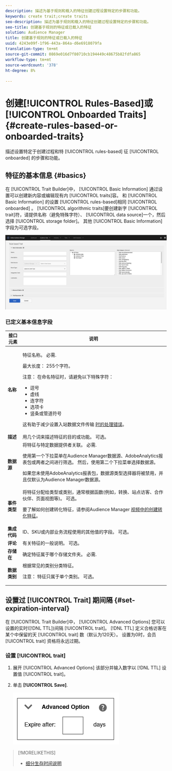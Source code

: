 ```yaml
---
description: 描述为基于规则和载入的特征创建过程设置特定的步骤和功能。
keywords: create trait;create traits
seo-description: 描述为基于规则和载入的特征创建过程设置特定的步骤和功能。
seo-title: 创建基于规则的特征或已载入的特征
solution: Audience Manager
title: 创建基于规则的特征或已载入的特征
uuid: 4243e09f-1f96-443a-864a-d6e6918079fa
translation-type: tm+mt
source-git-commit: 0869e016d7f80710cb194449c48675b82fdfa865
workflow-type: tm+mt
source-wordcount: '378'
ht-degree: 8%

---
```



# 创建[!UICONTROL Rules-Based]或 [!UICONTROL Onboarded Traits] {#create-rules-based-or-onboarded-traits}

描述设置特定于创建过程和特 [!UICONTROL rules-based] 征 [!UICONTROL onboarded] 的步骤和功能。

<!-- c_tb_rules_traits.xml -->

## 特征的基本信息 {#basics}

在 [!UICONTROL Trait Builder]中， [!UICONTROL Basic Information] 通过设置可以创建新内容或编辑现有内 [!UICONTROL traits]容。 和 [!UICONTROL Basic Information] 的设置 [!UICONTROL rules-based]相同 [!UICONTROL onboarded] 。 [!UICONTROL algorithmic traits]要创建新字 [!UICONTROL trait]符，请提供名称（避免特殊字符）、 [!UICONTROL data source]一个，然后选择 [!UICONTROL storage folder]。 其他 [!UICONTROL Basic Information] 字段为可选字段。

<!-- c_tb_basics.xml -->

![create-trait](assets/create-trait.png)

### 已定义基本信息字段

<table id="table_42AEC7A5B22346C5BB996D2D36C56229"> 
 <thead> 
  <tr> 
   <th colname="col1" class="entry"> 接口元素 </th> 
   <th colname="col2" class="entry"> 说明 </th> 
  </tr> 
 </thead>
 <tbody> 
  <tr> 
   <td colname="col1"> <b><span class="uicontrol">名称</span></b> </td> 
   <td colname="col2"> <p>特征名称。 必需. </p> <p>最大长度： 255个字符。 </p> <p> <p>注意： 在命名特征时，请避免以下特殊字符： 
      <ul id="ul_AB38A333F21A4AA9B5656CBA69BA65E3"> 
       <li id="li_0E5033B540BC41E799075845388E85A7">逗号 </li> 
       <li id="li_B1A6C3E3FB98473A91E4675EE09460F0">虚线 </li> 
       <li id="li_579302FE34B64FE0AE3C751012839229">连字符 </li> 
       <li id="li_44890F738CC64E449CC2545D701ECBC7">选项卡 </li> 
       <li id="li_C203837501A94342923C99A7DAD1ED61">竖条或管道符号 </li> 
      </ul> </p> </p> <p>这有助于减少设置入站数据文件传输 <a href="../../integration/sending-audience-data/batch-data-transfer-explained/inbound-file-contents.md"> 时的处理错误</a>。 </p> </td> 
  </tr> 
  <tr> 
   <td colname="col1"> <b><span class="uicontrol"> 描述</span></b> </td> 
   <td colname="col2"> 用几个词来描述特征的目的或功能。 可选。 </td> 
  </tr> 
  <tr> 
   <td colname="col1"> <b><span class="uicontrol"> 数据源</span></b> </td> 
   <td colname="col2"> 将特征与特定数据提供者关联。 必需. <p>使用第一个下拉菜单在Audience Manager数据源、AdobeAnalytics报表包或两者之间进行筛选。 然后，使用第二个下拉菜单选择数据源。</p><p> 如果您未使用AdobeAnalytics报表包，数据源类型选择器将被禁用，并且仅默认为Audience Manager数据源。</p>  </td> 
  </tr>
   <tr> 
   <td colname="col1"> <b><span class="uicontrol"> 事件类型</span></b> </td> 
   <td colname="col2"> 将特征分配给类型或类别，通常根据函数(例如，转换、站点访客、合作伙伴、页面视图等)。 可选。 <p> 要了解如何创建转化特征，请参阅Audience Manager <a href="https://docs.adobe.com/content/help/en/audience-manager-learn/tutorials/build-and-manage-audiences/traits-and-segments/creating-conversion-traits.html">视频中的创建转化特征</a>。 </p></td> 
  </tr> 
  <tr> 
   <td colname="col1"> <b><span class="uicontrol"> 集成代码</span></b> </td> 
   <td colname="col2"> ID、SKU或内部业务流程使用的其他值的字段。 可选。 </td> 
  </tr> 
  <tr> 
   <td colname="col1"> <b><span class="uicontrol"> 评论</span></b> </td> 
   <td colname="col2"> 有关特征的一般说明。 可选。 </td> 
  </tr> 
  <tr> 
   <td colname="col1"> <b><span class="uicontrol"> 存储在</span></b> </td> 
   <td colname="col2"> 确定特征属于哪个存储文件夹。 必需. </td> 
  </tr> 
  <tr> 
   <td colname="col1"> <b><span class="uicontrol"> 数据类别</span></b> </td> 
   <td colname="col2"> 根据常见的类别分类特征。 <p>注意：  特征只属于单个类别。 可选。 </p> </td> 
  </tr> 
 </tbody> 
</table>

## 设置过 [!UICONTROL Trait] 期间隔 {#set-expiration-interval}

在 [!UICONTROL Trait Builder]中， [!UICONTROL Advanced Options] 您可以设置的实时([!DNL TTL])间隔 [!UICONTROL trait]。 [!DNL TTL] 定义合格访客在某个中保留的天 [!UICONTROL trait] 数（默认为120天）。 设置为0时，会员 [!UICONTROL trait] 资格将永远过期。

<!-- t_tb_ttl.xml -->

### 设置 [!UICONTROL trait]

1. 展开 [!UICONTROL Advanced Options] 该部分并输入数字以 [!DNL TTL] 设置值 [!UICONTROL trait]。
1. 单击 **[!UICONTROL Save]**.

   ![](assets/TTL.png)

>[!MORELIKETHIS]
>
>* [细分生存时间说明](../../features/traits/segment-ttl-explained.md)


